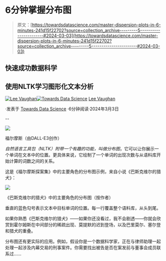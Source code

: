 # 6分钟掌握分布图

> 原文：[https://towardsdatascience.com/master-dispersion-plots-in-6-minutes-241d15f22702?source=collection_archive---------5-----------------------#2024-03-03](https://towardsdatascience.com/master-dispersion-plots-in-6-minutes-241d15f22702?source=collection_archive---------5-----------------------#2024-03-03)

## 快速成功数据科学

## 使用NLTK学习图形化文本分析

[](https://medium.com/@lee_vaughan?source=post_page---byline--241d15f22702--------------------------------)[![Lee Vaughan](../Images/9f6b90bb76102f438ab0b9a4a62ffa3f.png)](https://medium.com/@lee_vaughan?source=post_page---byline--241d15f22702--------------------------------)[](https://towardsdatascience.com/?source=post_page---byline--241d15f22702--------------------------------)[![Towards Data Science](../Images/a6ff2676ffcc0c7aad8aaf1d79379785.png)](https://towardsdatascience.com/?source=post_page---byline--241d15f22702--------------------------------) [Lee Vaughan](https://medium.com/@lee_vaughan?source=post_page---byline--241d15f22702--------------------------------)

·发表于 [Towards Data Science](https://towardsdatascience.com/?source=post_page---byline--241d15f22702--------------------------------) ·6分钟阅读·2024年3月3日

--

![](../Images/9f53c03c37b4376180f658330bf0db4a.png)

福尔摩斯（由DALL-E3创作）

*自然语言工具包（NLTK）*附带一个有趣的功能，叫做*分布图*，它可以让你展示一个单词在文本中的位置。更具体来说，它绘制了一个单词的出现次数与从语料库开始计算的词数之间的关系。

这是《福尔摩斯探案集》中的主要角色的分布图示例，来自小说《巴斯克维尔的猎犬》：

![](../Images/2ca7c98be21aca069ef232d8f4494e8e.png)

《巴斯克维尔的猎犬》中的主要角色的分布图（按作者）

垂直的蓝色勾号表示文本中目标单词的位置。每一行覆盖整个语料库，从头到尾。

如果你熟悉《巴斯克维尔的猎犬》——如果你还没看过，我不会剧透——你就会欣赏到霍尔姆斯在中间部分的稀疏出现、莫提默的迟到登场，以及巴里莫尔、塞尔登和猎犬的重叠。

分布图还有更实际的应用。例如，假设你是一个数据科学家，正在与律师助理一起处理一起涉及内幕交易的刑事案件。你需要找出被告是否在案发前与董事会成员联系过……
